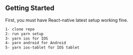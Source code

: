 ## Getting Started

First, you must have React-native latest setup working fine.

```bash
1- clone repo
2- run yarn setup
3- yarn ios for IOS
4- yarn android for Android
5- yarn ios-tablet for IOS tablet

